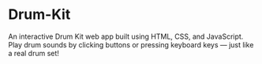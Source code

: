 # Drum-Kit
An interactive Drum Kit web app built using HTML, CSS, and JavaScript. Play drum sounds by clicking buttons or pressing keyboard keys — just like a real drum set!  
